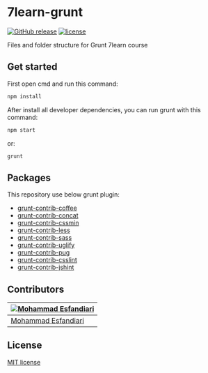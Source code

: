 # 7learn-grunt

[![GitHub release](https://img.shields.io/github/release/mamadoo/7learn-grunt.svg?maxAge=2592000)](https://github.com/mamadoo/7learn-grunt/releases) [![license](https://img.shields.io/github/license/mamadoo/7learn-grunt.svg?maxAge=2592000)](https://opensource.org/licenses/MIT)

Files and folder structure for Grunt 7learn course

## Get started
First open cmd and run this command:
~~~sh
npm install
~~~
After install all developer dependencies, you can run grunt with this command:
~~~sh
npm start
~~~
or:
~~~sh
grunt
~~~

## Packages
This repository use below grunt plugin:

- [grunt-contrib-coffee](https://www.npmjs.com/package/grunt-contrib-coffee)
- [grunt-contrib-concat](https://www.npmjs.com/package/grunt-contrib-concat)
- [grunt-contrib-cssmin](https://www.npmjs.com/package/grunt-contrib-cssmin)
- [grunt-contrib-less](https://www.npmjs.com/package/grunt-contrib-less)
- [grunt-contrib-sass](https://www.npmjs.com/package/grunt-contrib-sass)
- [grunt-contrib-uglify](https://www.npmjs.com/package/grunt-contrib-uglify)
- [grunt-contrib-pug](https://www.npmjs.com/package/grunt-contrib-pug)
- [grunt-contrib-csslint](https://www.npmjs.com/package/grunt-contrib-csslint)
- [grunt-contrib-jshint](https://www.npmjs.com/package/grunt-contrib-jshint)

## Contributors

|[![Mohammad Esfandiari](https://avatars3.githubusercontent.com/u/6822354?v=3&s=140)](http://farsial.com)|
|---|
|[Mohammad Esfandiari](http://farsial.com)|

## License

[MIT license](https://opensource.org/licenses/MIT)

